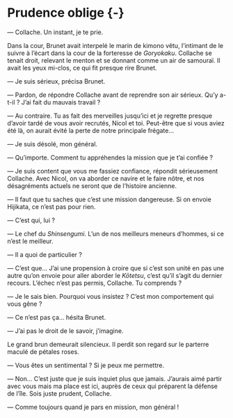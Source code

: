# Prudence oblige {-}

— Collache. Un instant, je te prie.

Dans la cour, Brunet avait interpelé le marin de kimono vêtu, l’intimant de le
suivre à l’écart dans la cour de la forteresse de *Goryokaku*. Collache se
tenait droit, relevant le menton et se donnant comme un air de samouraï. Il
avait les yeux mi-clos, ce qui fit presque rire Brunet.

— Je suis sérieux, précisa Brunet.

— Pardon, de répondre Collache avant de reprendre son air sérieux. Qu’y
a-t-il ? J’ai fait du mauvais travail ?

— Au contraire. Tu as fait des merveilles jusqu’ici et je regrette presque
d’avoir tardé de vous avoir recrutés, Nicol et toi. Peut-être que si vous
aviez été là, on aurait évité la perte de notre principale frégate…

— Je suis désolé, mon général.

— Qu’importe. Comment tu appréhendes la mission que je t’ai confiée ?

— Je suis content que vous me fassiez confiance, répondit sérieusement
Collache. Avec Nicol, on va aborder ce navire et le faire nôtre, et nos
désagréments actuels ne seront que de l’histoire ancienne.

— Il faut que tu saches que c’est une mission dangereuse. Si on envoie
Hijikata, ce n’est pas pour rien.

— C’est qui, lui ?

— Le chef du *Shinsengumi*. L’un de nos meilleurs meneurs d’hommes, si ce n’est
le meilleur.

— Il a quoi de particulier ?

— C’est que… J’ai une propension à croire que si c’est son unité en pas une
autre qu’on envoie pour aller aborder le *Kōtetsu*, c’est qu’il s’agit du
dernier recours. L’échec n’est pas permis, Collache. Tu comprends ?

— Je le sais bien. Pourquoi vous insistez ? C’est mon comportement qui vous
gêne ?

— Ce n’est pas ça… hésita Brunet.

— J’ai pas le droit de le savoir, j’imagine.

Le grand brun demeurait silencieux. Il perdit son regard sur le parterre
maculé de pétales roses.

— Vous êtes un sentimental ? Si je peux me permettre.

— Non… C’est juste que je suis inquiet plus que jamais. J’aurais aimé partir
avec vous mais ma place est ici, auprès de ceux qui préparent la défense de
l’île. Sois juste prudent, Collache.

— Comme toujours quand je pars en mission, mon général !
